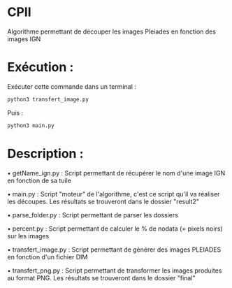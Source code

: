 # CPII
Algorithme permettant de découper les images Pleiades en fonction des images IGN

# Exécution :

Exécuter cette commande dans un terminal :
```bash
python3 transfert_image.py
```
Puis :
```bash
python3 main.py
```

# Description :
• getName_ign.py : Script permettant de récupérer le nom d'une image IGN en fonction de sa tuile

• main.py : Script "moteur" de l'algorithme, c'est ce script qu'il va réaliser les découpes. Les résultats se trouveront dans le dossier "result2"

• parse_folder.py : Script permettant de parser les dossiers

• percent.py : Script permettant de calculer le % de nodata (= pixels noirs) sur les images

• transfert_image.py : Script permettant de générer des images PLEIADES en fonction d'un fichier DIM

• transfert_png.py : Script permettant de transformer les images produites au format PNG. Les résultats se trouveront dans le dossier "final"
